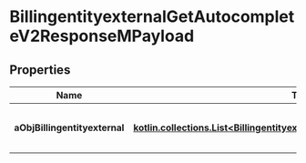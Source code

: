 
# BillingentityexternalGetAutocompleteV2ResponseMPayload

## Properties
| Name | Type | Description | Notes |
| ------------ | ------------- | ------------- | ------------- |
| **aObjBillingentityexternal** | [**kotlin.collections.List&lt;BillingentityexternalAutocompleteElementResponse&gt;**](BillingentityexternalAutocompleteElementResponse.md) | An array of Billingentityexternal autocomplete element response. |  |




